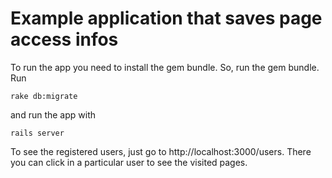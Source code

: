 # Example application that saves page access infos

To run the app you need to install the gem bundle. So, run the gem bundle. Run

```shell
rake db:migrate
```

and run the app with

```shell
rails server
```

To see the registered users, just go to http://localhost:3000/users. There you can click in a particular user to see the visited pages.